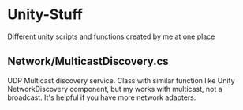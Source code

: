 # Unity-Stuff
Different unity scripts and functions created by me at one place

## Network/MulticastDiscovery.cs
UDP Multicast discovery service. Class with similar function like Unity NetworkDiscovery component, but my works with multicast, not a broadcast. It's helpful if you have more network adapters.
